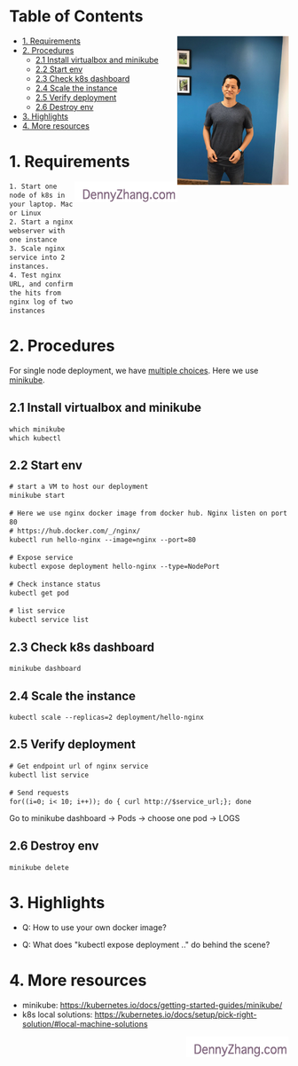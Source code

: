 Table of Contents
=================
<a href="https://www.dennyzhang.com"><img align="right" width="201" height="268" src="https://raw.githubusercontent.com/USDevOps/mywechat-slack-group/master/images/denny_201706.png"></a>

   * [1. Requirements](#1-requirements)
   * [2. Procedures](#2-procedures)
      * [2.1 Install virtualbox and minikube](#21-install-virtualbox-and-minikube)
      * [2.2 Start env](#22-start-env)
      * [2.3 Check k8s dashboard](#23-check-k8s-dashboard)
      * [2.4 Scale the instance](#24-scale-the-instance)
      * [2.5 Verify deployment](#25-verify-deployment)
      * [2.6 Destroy env](#26-destroy-env)
   * [3. Highlights](#3-highlights)
   * [4. More resources](#4-more-resources)

# 1. Requirements
<a href="https://www.dennyzhang.com"><img align="right" width="185" height="37" src="https://raw.githubusercontent.com/USDevOps/mywechat-slack-group/master/images/dns_small.png"></a>

```
1. Start one node of k8s in your laptop. Mac or Linux
2. Start a nginx webserver with one instance
3. Scale nginx service into 2 instances.
4. Test nginx URL, and confirm the hits from nginx log of two instances
```

# 2. Procedures

For single node deployment, we have [multiple choices](https://kubernetes.io/docs/setup/pick-right-solution/#local-machine-solutions). Here we use [minikube](https://kubernetes.io/docs/getting-started-guides/minikube/).

## 2.1 Install virtualbox and minikube
```
which minikube
which kubectl
```

## 2.2 Start env
```
# start a VM to host our deployment
minikube start

# Here we use nginx docker image from docker hub. Nginx listen on port 80
# https://hub.docker.com/_/nginx/
kubectl run hello-nginx --image=nginx --port=80

# Expose service
kubectl expose deployment hello-nginx --type=NodePort

# Check instance status
kubectl get pod

# list service
kubectl service list
```

## 2.3 Check k8s dashboard
```
minikube dashboard
```

## 2.4 Scale the instance
```
kubectl scale --replicas=2 deployment/hello-nginx
```

## 2.5 Verify deployment
```
# Get endpoint url of nginx service
kubectl list service

# Send requests
for((i=0; i< 10; i++)); do { curl http://$service_url;}; done
```

Go to minikube dashboard -> Pods -> choose one pod -> LOGS

## 2.6 Destroy env
```
minikube delete
```

# 3. Highlights
- Q: How to use your own docker image?

- Q: What does "kubectl expose deployment .." do behind the scene?

# 4. More resources
- minikube: https://kubernetes.io/docs/getting-started-guides/minikube/
- k8s local solutions: https://kubernetes.io/docs/setup/pick-right-solution/#local-machine-solutions

<a href="https://www.dennyzhang.com"><img align="right" width="185" height="37" src="https://raw.githubusercontent.com/USDevOps/mywechat-slack-group/master/images/dns_small.png"></a>
